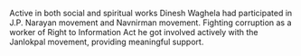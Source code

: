 <div class="leader-image leader-image-container" style="background-image: url(/assets/aapkamanch/img/leaders/dinesh-waghela.jpeg)"></div>

Active in both social and spiritual works Dinesh Waghela had participated in J.P. Narayan movement and Navnirman movement. Fighting corruption as a worker of Right to Information Act he got involved actively with the Janlokpal movement, providing meaningful support.